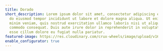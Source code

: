 ```yaml
---
title: Dorado
short_description: Lorem ipsum dolor sit amet, consectetur adipiscing elit, sed
  do eiusmod tempor incididunt ut labore et dolore magna aliqua. Ut enim ad
  minim veniam, quis nostrud exercitation ullamco laboris nisi ut aliquip ex ea
  commodo consequat. Duis aute irure dolor in reprehenderit in voluptate velit
  esse cillum dolore eu fugiat nulla pariatur.
featured-image: https://res.cloudinary.com/crux-wheels/image/upload/v1628192846/PNG%20standard%20wheel%20renders/dorado_4_angle_t6kd06.png
enable_configurator: true
---
```

